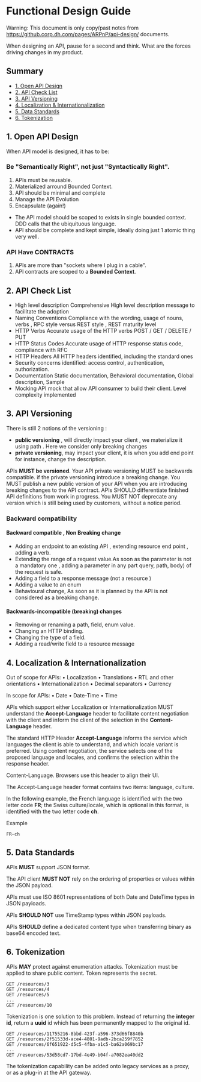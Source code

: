 # Functional Design Guide
Warning: This document is only copy/past notes from https://github.corp.dh.com/pages/ARPnP/api-design/ documents.

When designing an API, pause for a second and think. What are the forces driving changes in my product.

## Summary

- [1. Open API Design](#openapi)
- [2. API Check List](#apicheck)
- [3. API Versioning](#apiversionning)
- [4. Localization & Internationalization](#apii18n)
- [5. Data Standards](#apidata)
- [6. Tokenization](#apitoken)


## <a id="openapi">1. Open API Design</a>

When API model is designed, it has to be:
### Be "Semantically Right", not just "Syntactically Right".

1. APIs must be reusable.
2. Materialized arround Bounded Context.
3. API should be minimal and complete
4. Manage the API Evolution
5. Encapsulate (again!)

- The API model should be scoped to exists in  single bounded context. DDD calls that the ubiquituous language.
- API should be complete and kept simple, ideally doing just 1 atomic thing very well.

### API Have CONTRACTS 

1. APIs are more than "sockets where I plug in a cable".
2. API contracts are scoped to a <b>Bounded Context</b>.

## <a id="apicheck">2. API Check List

- High level description Comprehensive High level description message to facilitate the adoption
- Naming Conventions Compliance with the wording, usage of nouns, verbs , RPC style versus REST style , REST maturity level
- HTTP Verbs Accurate usage of the HTTP verbs POST / GET / DELETE / PUT
- HTTP Status Codes Accurate usage of HTTP response status code, compliance with RFC
- HTTP Headers All HTTP headers identified, including the standard ones
- Security concerns identified: access control, authentication, authorization.
- Documentation Static documentation, Behavioral documentation, Global description, Sample
- Mocking API mock that allow API consumer to build their client. Level complexity implemented

## <a id="apiversionning">3. API Versioning

There is still 2 notions of the versioning : 
- <b>public versioning</b> , will directly impact your client , we materialize it using path . Here we consider only breaking changes 
- <b>private versioning</b>, may impact your client, it is when you add end point for instance, change the description.

APIs <b>MUST be versioned</b>. Your API private versioning MUST be backwards compatible. if the private versioning introduce a breaking change. You MUST publish a new public version of your API when you are introducing breaking changes to the API contract.
APIs SHOULD differentiate finished API definitions from work in progress. You MUST NOT deprecate any version which is still being used by customers, without a notice period.

### Backward compatibility

#### Backward compatible , Non Breaking change
- Adding an endpoint to an existing API , extending resource end point , adding a verb.
- Extending the range of a request value.As soon as the parameter is not a mandatory one , adding a parameter in any part query, path,
body) of the request is safe.
- Adding a field to a response message (not a resource )
- Adding a value to an enum
- Behavioural change, As soon as it is planned by the API is not considered as a breaking change.

#### Backwards-incompatible (breaking) changes
- Removing or renaming a path, field, enum value.
- Changing an HTTP binding.
- Changing the type of a field.
- Adding a read/write field to a resource message

## <a id="apii18n"> 4. Localization & Internationalization </a>

Out of scope for APIs:
• Localization
• Translations
• RTL and other orientations
• Internationalization
• Decimal separators
• Currency

In scope for APIs:
• Date
• Date-Time
• Time

APIs which support either Localization or Internationalization MUST understand the <b>Accept-Language</b> header to facilitate content negotiation with the client and inform the client of the selection in the <b>Content-Language</b> header.

The standard HTTP Header <b>Accept-Language</b> informs the service which languages the client is able to understand, and which locale variant is preferred. Using content negotiation, the service selects one of the proposed language and locales, and confirms the selection within the response header.

Content-Language. Browsers use this header to align their UI.

The Accept-Language header format contains two items: language, culture.

In the following example, the French language is identified with the two letter code <b>FR</b>; the Swiss culture/locale, which is optional in this format, is identified with the two letter code <b>ch</b>.

Example
```
FR-ch
```

## <a id="apidata">5. Data Standards

APIs <b>MUST</b> support JSON format.

The API client <b>MUST NOT</b> rely on the ordering of properties or values within the JSON payload.

APIs must use ISO 8601 representations of both Date and DateTime types in JSON payloads.

APIs <b>SHOULD NOT</b> use TimeStamp types within JSON payloads.

APIs <b>SHOULD</b> define a dedicated content type when transferring binary as base64 encoded text.

## <a id="apitoken">6. Tokenization </a>

APIs <b>MAY</b> protect against enumeration attacks. Tokenization must be applied to share public content. Token represents the secret.

```
GET /resources/3
GET /resources/4
GET /resources/5
...
GET /resources/10
```
Tokenization is one solution to this problem. Instead of returning the <b>integer id</b>, return a <b>uuid</b> id which has been permanently mapped to the original id.

```
GET /resources/11755216-8bbd-423f-a596-373d66f8840b
GET /resources/2f51533d-ace4-4801-9adb-2bca259f7852
GET /resources/6f651922-d5c5-4fba-a1c5-ba62a069bc17
...
GET /resources/53d58cd7-17bd-4e49-b04f-a7082ea40dd2
```

The tokenization capability can be added onto legacy services as a proxy, or as a plug-in at the API gateway.
